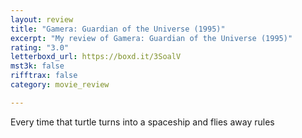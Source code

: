 ```yaml
---
layout: review
title: "Gamera: Guardian of the Universe (1995)"
excerpt: "My review of Gamera: Guardian of the Universe (1995)"
rating: "3.0"
letterboxd_url: https://boxd.it/3SoalV
mst3k: false
rifftrax: false
category: movie_review

---
```


Every time that turtle turns into a spaceship and flies away rules